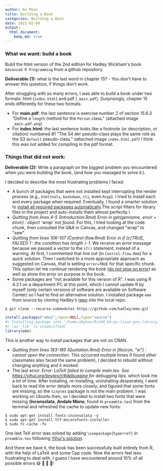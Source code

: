 ```yaml
---
author: An Phan
title: Building a Book
categories: Building a Book
date: 2022-02-09
output: 
  html_document:
    keep_md: true
---
```




### What we want: build a book

Build the html version of the 2nd edition for Hadley Wickham's book `Advanced R Programming` from a github repository.

**Deliverable (1):** what is the last word in chapter 15? - You don't have to answer this question, if things don't work.

After struggling with so many errors, I was able to build a book under two formats: html (`index.html`) and pdf (`_main.pdf`). Surprisingly, chapter 15 ends differently for these two formats.

-   For **main.pdf**: the last sentence is exercise number 2 of section 15.6.3 "Define a `length` method for the `Person` class." (attached image `_main.pdf.png`)
-   For **index.html**: the last sentence looks like a footnote (or description, or citation) numbered 81 "The S4 `ANY` pseudo-class plays the same role as the S3 `default` pseudo-class." (attached image `index.html.pdf`) I think this was not added for compiling in the pdf format.

### Things that did not work:

**Deliverable (2):** Write a paragraph on the biggest problem you encountered when you were building the book, (and how you managed to solve it.).

I decided to describe the most frustrating problems I faced:

-   A bunch of packages that were not installed kept interrupting the render process (e.g., `htmltools`, `bookdown`, `cli`, even `Rcpp`). I tried to install each and every package when required. Eventually, I found a smarter solution to [install all required packages automatically](https://tilburgsciencehub.com/building-blocks/automate-and-execute-your-work/automate-your-workflow/auto-install-r-packages/).The script filters for library files in the project and auto-installs them almost perfectly.\
-   *Quitting from lines 4-5 (Introduction.Rmd) Error in get(genname, envir = envir) : object 'wrap' not found*. For this, I tried looking at the code chunk, then consulted the Q&A in Canvas, and changed "wrap" to "sew".
-   *Quitting from lines 106-107 (Control-flow.Rmd) Error in if (c(TRUE, FALSE)) 1 : the condition has length \> 1*. We receive an error message because we passed a vector to the `if()` statement, instead of a warning. At first, I commented that line out (in `Control-flow.Rmd`) for a quick solution. Then I switched to a more appropriate approach as suggested on Canvas, that is setting `error=TRUE` for that specific chunk. This option let me continue rendering the book ([do not stop on error](https://bookdown.org/yihui/rmarkdown-cookbook/opts-error.html)) as well as show the error on purpose in the book.
-   Some packages are "not available for this version of R". I was using R 4.2.1 on a department PC at this point, which I cannot update R by myself (only certain versions of software are available on Software Center) so I had to find an alternative solution. I installed package `emo` from source by cloning Hadley's [repo](https://github.com/hadley/emo.git) into the local repo:
```
$ git clone --recurse-submodules https://github.com/hadley/emo.git
```


```r
install.packages("emo2",repos=NULL,type="source")
#> Installing package into '/home/ahphan/R/x86_64-pc-linux-gnu-library/4.2'
#> (as 'lib' is unspecified)
library(emo)
```

This is another way to install packages that are not on CRAN.

-   *Quitting from lines 183-185 (Quotation.Rmd) Error in file(con, "w") : cannot open the connection*. This occurred multiple times (I found other classmates also faced the same problem), I decided to rebuild without changing anything and it worked.
-   The last error: *Error: LaTeX failed to compile main.tex. See <https://yihui.org/tinytex/r/#debugging> for debugging tips.* which took me a lot of time. After installing, re-installing, uninstalling desperately, I went back to read the error details more closely, and figured that some fonts are missing, so the `tinytex` package is not the main problem. I was working on Ubuntu then, so I decided to install two fonts that were missing (**Inconsolata**, **Andale Mono**, found in `preamble.tex`) from the terminal and refreshed the cache to update new fonts:

<!-- -->

    $ sudo apt-get install fonts-inconsolata -y
    $ sudo apt-get install ttf-mscorefonts-installer
    $ sudo fc-cache -fv

One last TeX error was solved by adding `\usepackage{hyperref}` in `preamble.tex` following [Yihui's solution](https://github.com/yihui/bookdown-crc/commit/683e5fbd87478240c84cbebaf04058dd685090c8).

And there we have it, the book has been successfully built entirely from R, with the help of LaTeX and some Cpp code. Now the errors feel less frustrating to deal with, I guess I have encountered around 10% of all possible errors 😄 🙌 🙌 🎉!
